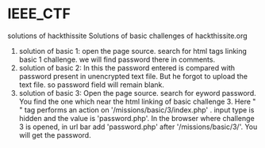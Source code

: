 # IEEE_CTF
solutions of hackthissite
Solutions of basic challenges of hackthissite.org
1.  solution of basic 1:
    open the page source. search for html tags linking basic 1 challenge. we will find password there in comments.
2.  solution of basic 2:
    In this the password entered is compared with password present in unencrypted text file. But he forgot to upload the 
    text file. so password field will remain blank.
3.  solution of basic 3:
    Open the page source. search for eyword password. You find the one which near the html linking of basic challenge 3.
    Here "<form>" tag performs an action on '/missions/basic/3/index.php' . input type is hidden and the value is        'password.php'. In the browser where challenge 3 is opened, in url bar add 'password.php' after '/missions/basic/3/'. You will get the password.
    
